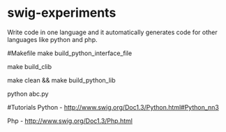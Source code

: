 # swig-experiments
Write code in one language and it automatically generates code for other languages like python and php.

#Makefile
make build_python_interface_file

make build_clib

make clean && make build_python_lib

python abc.py

#Tutorials
Python - http://www.swig.org/Doc1.3/Python.html#Python_nn3

Php - http://www.swig.org/Doc1.3/Php.html
